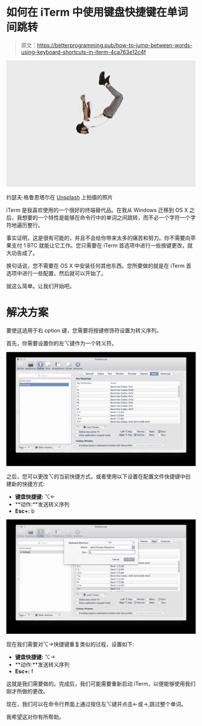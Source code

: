 # 如何在 iTerm 中使用键盘快捷键在单词间跳转

> 原文：<https://betterprogramming.pub/how-to-jump-between-words-using-keyboard-shortcuts-in-iterm-4ca763e12c4f>

![](img/1211b7d542eeb879be0b076c3f1cec49.png)

约瑟夫·格鲁恩塔尔在 [Unsplash](https://unsplash.com/photos/jDmFoPrp6dI) 上拍摄的照片

iTerm 是我喜欢使用的一个很好的终端替代品。在我从 Windows 迁移到 OS X 之后，我想要的一个特性是能够在命令行中的单词之间跳转，而不必一个字符一个字符地遍历整行。

事实证明，这是很有可能的，并且不会给你带来太多的痛苦和努力。你不需要向苹果支付 1 BTC 就能让它工作。您只需要在 iTerm 首选项中进行一些按键更改，就大功告成了。

换句话说，您不需要在 OS X 中安装任何其他东西。您所要做的就是在 iTerm 首选项中进行一些配置，然后就可以开始了。

就这么简单。让我们开始吧。

# 解决方案

要使这适用于右 option 键，您需要将按键修饰符设置为转义序列。

首先，你需要设置你的左⌥键作为一个转义符。

![](img/0a6865a4a9442a0697d63faa9b1e97d1.png)

之后，您可以更改⌥的当前快捷方式，或者使用以下设置在配置文件快捷键中创建新的快捷方式:

*   **键盘快捷键:** ⌥←
*   **动作:**发送转义序列
*   **Esc+:** b

![](img/70d90abe48a6fcfffcd91bdd30b1e692.png)

现在我们需要对⌥→快捷键重复类似的过程，设置如下:

*   **键盘快捷键:** ⌥→
*   **动作:**发送转义序列
*   **Esc+:** f

这就是我们需要做的。完成后，我们可能需要重新启动 iTerm，以便能够使用我们刚才所做的更改。

现在，我们可以在命令行界面上通过按住左⌥键并点击←或→,跳过整个单词。

我希望这对你有所帮助。